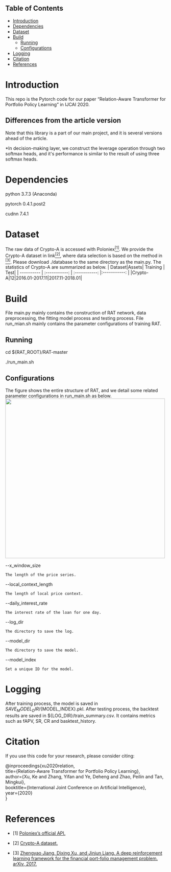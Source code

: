 ## Table of Contents

- [Introduction](#introduction)
- [Dependencies](#dependencies)
- [Dataset](#dataset)
- [Build](#build)
	- [Running](#running)
	- [Configurations](#configurations)
- [Logging](#logging)
- [Citation](#citation)
- [References](#references)




# Introduction

This repo is the Pytorch code for our paper “Relation-Aware Transformer for Portfolio Policy Learning” in IJCAI 2020.

## Differences from the article version  
Note that this library is a part of our main project, and it is several versions ahead of the article.

*In decision-making layer, we construct the leverage operation through two softmax heads, and it's performance is similar to the result of using three softmax heads.

# Dependencies
python 3.7.3 (Anaconda)

pytorch 0.4.1.post2

cudnn 7.4.1

# Dataset
The raw data of Crypto-A is accessed with Poloniex[<sup>[1]</sup>](#refer-anchor-1).  We provide the Crypto-A dataset in link[<sup>[2]</sup>](#refer-anchor-2), where data selection is based on the method  in [<sup>[3]</sup>](#refer-anchor-3). Please download ./database to the same directory as the main.py. The statistics of Crypto-A are summarized as below. 
| Dataset|Assets| Training | Test|
| ---------- | :-----------:  | :-----------: |:-----------: |
|Crypto-A|12|2016.01-2017.11|2017.11-2018.01|



# Build
File main.py mainly contains the construction of RAT network, data preprocessing, the fitting model process and testing process. File run_mian.sh mainly contains the parameter configurations of training RAT.
 
## Running

cd ${RAT_ROOT}/RAT-master

./run_main.sh


## Configurations

The figure shows the entire structure of RAT, and we detail some related parameter configurations in run_main.sh as below.
<img width="500" height="500" src="https://github.com/Ivsxk/RAT/blob/master/RAT_structure.PNG"/>

--x_window_size

    The length of the price series.
    
--local_context_length

    The length of local price context.
    
--daily_interest_rate

    The interest rate of the loan for one day.
    
--log_dir

    The directory to save the log.
    
--model_dir

    The directory to save the model.
    
--model_index

    Set a unique ID for the model.

# Logging
After training process, the model is saved in ${SAVE_MODEL_DIR}/${MODEL_INDEX}.pkl.
After testing process, the backtest results are saved in ${LOG_DIR}/train_summary.csv. It contains metrics such as fAPV, SR, CR and basktest_history.

# Citation
If you use this code for your research, please consider citing:

@inproceedings{xu2020relation,  
  title={Relation-Aware Transformer for Portfolio Policy Learning},  
  author={Xu, Ke and Zhang, Yifan and Ye, Deheng and Zhao, Peilin  and Tan, Mingkui},  
  booktitle={International Joint Conference on Artificial Intelligence},   
  year={2020}  
}

# References
<div id="refer-anchor-1"></div>

- [1] [Poloniex’s official API.](https://poloniex.com/support/api/)

<div id="refer-anchor-2"></div>

- [2] [Crypto-A dataset.](https://drive.google.com/drive/folders/1Icmc5OtTmrLp03JTIdZP849u7ZJ6ytuF)

<div id="refer-anchor-3"></div>

- [3] [Zhengyao Jiang, Dixing Xu, and Jinjun Liang. A deep reinforcement learning framework for the financial port-folio management problem. arXiv, 2017.](https://arxiv.org/abs/1706.10059)
